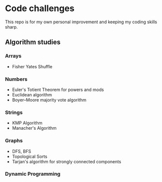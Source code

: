 # Code challenges

This repo is for my own personal improvement and keeping my coding skills sharp.



## Algorithm studies


### Arrays
- Fisher Yates Shuffle

### Numbers

- Euler's Totient Theorem for powers and mods
- Euclidean algorithm
- Boyer–Moore majority vote algorithm

### Strings

- KMP Algorithm
- Manacher's Algorithm

### Graphs

- DFS, BFS
- Topological Sorts
- Tarjan's algorithm for strongly connected components

### Dynamic Programming
